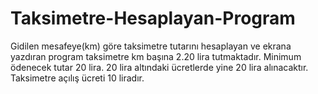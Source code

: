 # Taksimetre-Hesaplayan-Program
Gidilen mesafeye(km) göre taksimetre tutarını hesaplayan ve ekrana yazdıran program 
taksimetre km başına 2.20 lira tutmaktadır.
Minimum ödenecek tutar 20 lira.
20 lira altındaki ücretlerde yine 20 lira alınacaktır.
Taksimetre açılış ücreti 10 liradır.
